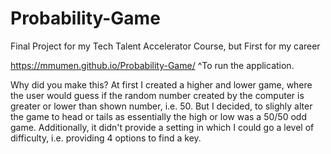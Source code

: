 # Probability-Game
Final Project for my Tech Talent Accelerator Course, but First for my career

https://mmumen.github.io/Probability-Game/
^To run the application.

Why did you make this?
At first I created a higher and lower game, where the user would guess if the random number created by the computer is greater or lower than shown number, i.e. 50.
But I decided, to slighly alter the game to head or tails as essentially the high or low was a 50/50 odd game. Additionally,
it didn't provide a setting in which I could go a level of difficulty, i.e. providing 4 options to find a key.
